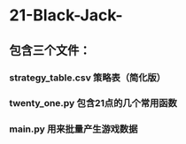 # 21-Black-Jack-
## 包含三个文件：
### strategy_table.csv 策略表（简化版）
### twenty_one.py 包含21点的几个常用函数
### main.py 用来批量产生游戏数据

